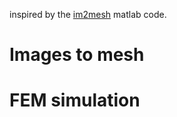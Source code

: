 inspired by the [im2mesh](https://fr.mathworks.com/matlabcentral/fileexchange/71772-im2mesh-2d-image-to-triangular-meshes) matlab code.

# Images to mesh 


# FEM simulation